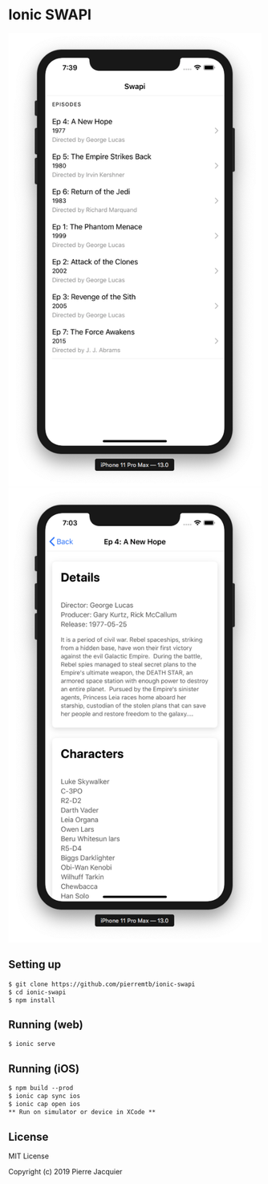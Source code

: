 # Ionic SWAPI

![Home](https://raw.githubusercontent.com/pierremtb/ionic-swapi/master/screenshots/home.png)
![Film](https://raw.githubusercontent.com/pierremtb/ionic-swapi/master/screenshots/film.png)

## Setting up
```console
$ git clone https://github.com/pierremtb/ionic-swapi
$ cd ionic-swapi
$ npm install
```

## Running (web)
```console
$ ionic serve
```

## Running (iOS)
```console
$ npm build --prod
$ ionic cap sync ios
$ ionic cap open ios
** Run on simulator or device in XCode **
```

## License
MIT License

Copyright (c) 2019 Pierre Jacquier